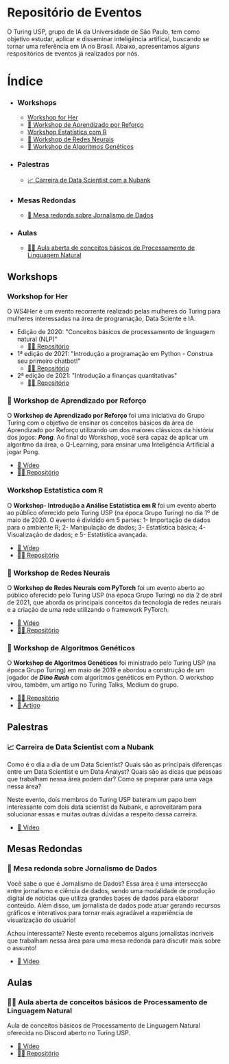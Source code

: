 # Repositório de Eventos 
O Turing USP, grupo de IA da Universidade de São Paulo, tem como objetivo estudar, aplicar e disseminar inteligência artifical, buscando se tornar uma referência em IA no Brasil. Abaixo, apresentamos alguns respositórios de eventos já realizados por nós.

# Índice

* ### Workshops
  * [Workshop for Her](#Workshop-for-her)
  * [👾 Workshop de Aprendizado por Reforço](#-Workshop-de-Aprendizado-por-Reforço)
  * [Workshop Estatística com R](#Workshop-Estatística-com-R)
  * [🧠 Workshop de Redes Neurais](#-Workshop-de-Redes-Neurais)
  * [🦖 Workshop de Algoritmos Genéticos](#-Workshop-de-Algoritmos-Genéticos)
* ### Palestras
  * [📈 Carreira de Data Scientist com a Nubank](#-Carreira-de-Data-Scientist-com-a-Nubank)
* ### Mesas Redondas
  * [📰 Mesa redonda sobre Jornalismo de Dados](#-Mesa-redonda-sobre-Jornalismo-de-Dados)
* ### Aulas
  * [👩‍🏫 Aula aberta de conceitos básicos de Processamento de Linguagem Natural](#-Aula-aberta-de-conceitos-básicos-de-Processamento-de-Linguagem-Natural)

## Workshops

### Workshop for Her

O WS4Her é um evento recorrente realizado pelas mulheres do Turing para mulheres interessadas na área de programação, Data Sciente e IA.

- Edição de 2020: "Conceitos básicos de processamento de linguagem natural (NLP)"
  - [👨‍💻 Repositório](https://github.com/turing-usp/WS4Her2020)
- 1ª edição de 2021: "Introdução a programação em Python - Construa seu primeiro chatbot!"
  - [👨‍💻 Repositório](https://github.com/turing-usp/WS4Her2021.1)
- 2ª edição de 2021: "Introdução a finanças quantitativas"
  - [👨‍💻 Repositório](https://github.com/turing-usp/WS4her2021.2)

### 👾 Workshop de Aprendizado por Reforço

O **Workshop de Aprendizado por Reforço** foi uma iniciativa do Grupo Turing com o objetivo de ensinar os conceitos básicos da área de Aprendizado por Reforço utilizando um dos maiores clássicos da história dos jogos: ***Pong***. Ao final do Workshop, você será capaz de aplicar um algoritmo da área, o Q-Learning, para ensinar uma Inteligência Artificial a jogar Pong.

 - [🎥 Vídeo](https://www.youtube.com/watch?v=FxcWqI-l29E&t=4119s)
 - [👨‍💻 Repositório](https://github.com/turing-usp/Workshop-de-Aprendizado-por-Reforco)

### Workshop Estatística com R

O **Workshop- Introdução a Análise Estatística em R** foi um evento aberto ao público oferecido pelo Turing USP (na época Grupo Turing) no dia 1º de maio de 2020. O evento é dividido em 5 partes: 1- Importação de dados para o ambiente R; 2- Manipulação de dados; 3- Estatística básica; 4- Visualização de dados; e 5- Estatística avançada.

 - [🎥 Vídeo](https://www.youtube.com/watch?v=0H1h5YSMM00&list=PL-tx-k-UlaL7iiWhNDcXdAd3N5N777fK5)
 - [👨‍💻 Repositório](https://github.com/turing-usp/workshop_estatistica_com_R)

### 🧠 Workshop de Redes Neurais

O **Workshop de Redes Neurais com PyTorch** foi um evento aberto ao público oferecido pelo Turing USP (na época Grupo Turing) no dia 2 de abril de 2021, que aborda os principais conceitos da tecnologia de redes neurais e a criação de uma rede utilizando o framework PyTorch.

 - [🎥 Vídeo](https://www.youtube.com/watch?v=DVtp6TnZ-fc)
 - [👨‍💻 Repositório](https://github.com/turing-usp/Workshop-de-redes-neurais)

### 🦖 Workshop de Algoritmos Genéticos

O **Workshop de Algoritmos Genéticos** foi ministrado pelo Turing USP (na época Grupo Turing) em maio de 2019 e abordou a construção de um jogador de ***Dino Rush*** com algoritmos genéticos em Python. O workshop virou, também, um artigo no Turing Talks, Medium do grupo.

 - [👨‍💻 Repositório](https://github.com/turing-usp/ws-algoritmos-geneticos)
 - [📑 Artigo](https://medium.com/turing-talks/turing-talks-8-algoritmos-gen%C3%A9ticos-a791c25bd7ba)

## Palestras

### 📈 Carreira de Data Scientist com a Nubank

Como é o dia a dia de um Data Scientist? Quais são as principais diferenças entre um Data Scientist e um Data Analyst? Quais são as dicas que pessoas que trabalham nessa área podem dar? Como se preparar para uma vaga nessa área?

Neste evento, dois membros do Turing USP bateram um papo bem interessante com dois data scientist da Nubank, e aproveitaram para solucionar essas e muitas outras dúvidas a respeito dessa carreira.

 - [🎥 Vídeo](https://www.facebook.com/turing.usp/videos/848726239391522)

## Mesas Redondas

### 📰 Mesa redonda sobre Jornalismo de Dados

Você sabe o que é Jornalismo de Dados? Essa área é uma intersecção entre jornalismo e ciência de dados, sendo uma modalidade de produção digital de notícias que utiliza grandes bases de dados para elaborar conteúdo. Além disso, um jornalista de dados pode atuar gerando recursos gráficos e interativos para tornar mais agradável a experiência de visualização do usuário!

Achou interessante? Neste evento recebemos alguns jornalistas incríveis que trabalham nessa área para uma mesa redonda para discutir mais sobre o assunto!

 - [🎥 Vídeo](https://www.facebook.com/turing.usp/videos/347551053681393)


## Aulas 

### 👩‍🏫 Aula aberta de conceitos básicos de Processamento de Linguagem Natural
Aula de conceitos básicos de Processamento de Linguagem Natural oferecida no Discord aberto no Turing USP. 

 - [🎥 Vídeo](https://www.youtube.com/watch?v=ivTIgsLUfc4)
 - [👨‍💻 Repositório](https://github.com/turing-usp/conceitos-basicos-NLP)

